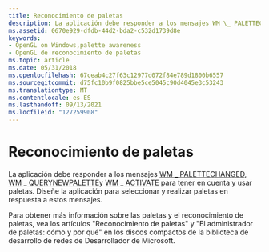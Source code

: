 ```yaml
---
title: Reconocimiento de paletas
description: La aplicación debe responder a los mensajes WM \_ PALETTECHANGED, WM QUERYNEWPALETTE y WM ACTIVATE para tener en cuenta y usar \_ \_ paletas. Diseñe la aplicación para seleccionar y realizar paletas en respuesta a estos mensajes.
ms.assetid: 0670e929-dfdb-44d2-bda2-c532d1739d8e
keywords:
- OpenGL on Windows,palette awareness
- OpenGL de reconocimiento de paletas
ms.topic: article
ms.date: 05/31/2018
ms.openlocfilehash: 67ceab4c27f63c12977d072f84e789d1800b6557
ms.sourcegitcommit: d75fc10b9f0825bbe5ce5045c90d4045e3c53243
ms.translationtype: MT
ms.contentlocale: es-ES
ms.lasthandoff: 09/13/2021
ms.locfileid: "127259908"
---
```

# <a name="palette-awareness"></a>Reconocimiento de paletas

La aplicación debe responder a los mensajes [WM \_ PALETTECHANGED,](/windows/desktop/gdi/wm-palettechanged) [WM \_ QUERYNEWPALETTE](/windows/desktop/gdi/wm-querynewpalette)y [WM \_ ACTIVATE](../inputdev/wm-activate.md) para tener en cuenta y usar paletas. Diseñe la aplicación para seleccionar y realizar paletas en respuesta a estos mensajes.

Para obtener más información sobre las paletas y el reconocimiento de paletas, vea los artículos "Reconocimiento de paletas" y "El administrador de paletas: cómo y por qué" en los discos compactos de la biblioteca de desarrollo de redes de Desarrollador de Microsoft.

 

 